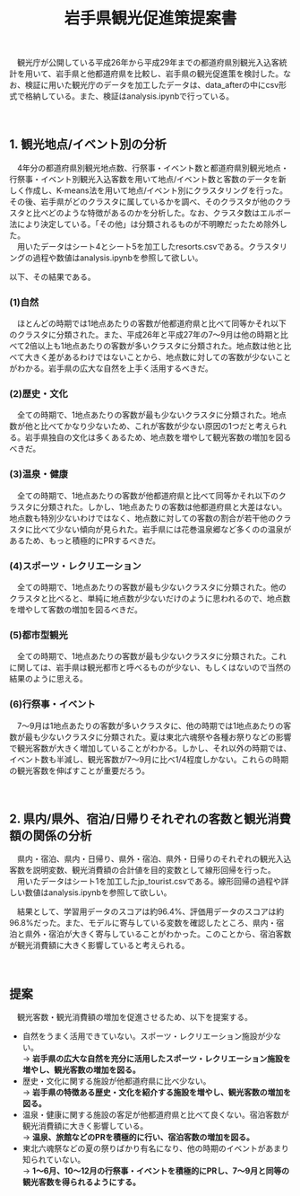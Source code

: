 #  <div style="text-align:center">岩手県観光促進策提案書</div>

<br>

&emsp;観光庁が公開している平成26年から平成29年までの都道府県別観光入込客統計を用いて、岩手県と他都道府県を比較し、岩手県の観光促進策を検討した。なお、検証に用いた観光庁のデータを加工したデータは、data_afterの中にcsv形式で格納している。また、検証はanalysis.ipynbで行っている。

<br>

## 1. 観光地点/イベント別の分析
&emsp;4年分の都道府県別観光地点数、行祭事・イベント数と都道府県別観光地点・行祭事・イベント別観光入込客数を用いて地点/イベント数と客数のデータを新しく作成し、K-means法を用いて地点/イベント別にクラスタリングを行った。その後、岩手県がどのクラスタに属しているかを調べ、そのクラスタが他のクラスタと比べどのような特徴があるのかを分析した。なお、クラスタ数はエルボー法により決定している。「その他」は分類されるものが不明瞭だったため除外した。  
&emsp;用いたデータはシート4とシート5を加工したresorts.csvである。クラスタリングの過程や数値はanalysis.ipynbを参照して欲しい。

以下、その結果である。

### (1)自然
&emsp;ほとんどの時期では1地点あたりの客数が他都道府県と比べて同等かそれ以下のクラスタに分類された。また、平成26年と平成27年の7～9月は他の時期と比べて2倍以上も1地点あたりの客数が多いクラスタに分類された。地点数は他と比べて大きく差があるわけではないことから、地点数に対しての客数が少ないことがわかる。岩手県の広大な自然を上手く活用するべきだ。

### (2)歴史・文化
&emsp;全ての時期で、1地点あたりの客数が最も少ないクラスタに分類された。地点数が他と比べてかなり少ないため、これが客数が少ない原因の1つだと考えられる。岩手県独自の文化は多くあるため、地点数を増やして観光客数の増加を図るべきだ。

### (3)温泉・健康
&emsp;全ての時期で、1地点あたりの客数が他都道府県と比べて同等かそれ以下のクラスタに分類された。しかし、1地点あたりの客数は他都道府県と大差はない。地点数も特別少ないわけではなく、地点数に対しての客数の割合が若干他のクラスタに比べて少ない傾向が見られた。岩手県には花巻温泉郷など多くのの温泉があるため、もっと積極的にPRするべきだ。

### (4)スポーツ・レクリエーション
&emsp;全ての時期で、1地点あたりの客数が最も少ないクラスタに分類された。他のクラスタと比べると、単純に地点数が少ないだけのように思われるので、地点数を増やして客数の増加を図るべきだ。

### (5)都市型観光
&emsp;全ての時期で、1地点あたりの客数が最も少ないクラスタに分類された。これに関しては、岩手県は観光都市と呼べるものが少ない、もしくはないので当然の結果のように思える。

### (6)行祭事・イベント
&emsp;7〜9月は1地点あたりの客数が多いクラスタに、他の時期では1地点あたりの客数が最も少ないクラスタに分類された。夏は東北六魂祭や各種お祭りなどの影響で観光客数が大きく増加していることがわかる。しかし、それ以外の時期では、イベント数も半減し、観光客数が7〜9月に比べ1/4程度しかない。これらの時期の観光客数を伸ばすことが重要だろう。

<br>

## 2. 県内/県外、宿泊/日帰りそれぞれの客数と観光消費額の関係の分析
&emsp;県内・宿泊、県内・日帰り、県外・宿泊、県外・日帰りのそれぞれの観光入込客数を説明変数、観光消費額の合計値を目的変数として線形回帰を行った。  
&emsp;用いたデータはシート1を加工したjp_tourist.csvである。線形回帰の過程や詳しい数値はanalysis.ipynbを参照して欲しい。

&emsp;結果として、学習用データのスコアは約96.4%、評価用データのスコアは約96.8%だった。また、モデルに寄与している変数を確認したところ、県内・宿泊と県外・宿泊が大きく寄与していることがわかった。このことから、宿泊客数が観光消費額に大きく影響していると考えられる。

<br>

## 提案
&emsp;観光客数・観光消費額の増加を促進させるため、以下を提案する。
- 自然をうまく活用できていない。スポーツ・レクリエーション施設が少ない。  
  → <b>岩手県の広大な自然を充分に活用したスポーツ・レクリエーション施設を増やし、観光客数の増加を図る。</b>
- 歴史・文化に関する施設が他都道府県に比べ少ない。  
    → <b>岩手県の特徴ある歴史・文化を紹介する施設を増やし、観光客数の増加を図る。</b>
- 温泉・健康に関する施設の客足が他都道府県と比べて良くない。宿泊客数が観光消費額に大きく影響している。  
    → <b>温泉、旅館などのPRを積極的に行い、宿泊客数の増加を図る。</b>
- 東北六魂祭などの夏の祭りばかり有名になり、他の時期のイベントがあまり知られていない。  
    → <b>1〜6月、10〜12月の行祭事・イベントを積極的にPRし、7〜9月と同等の観光客数を得られるようにする。</b>
